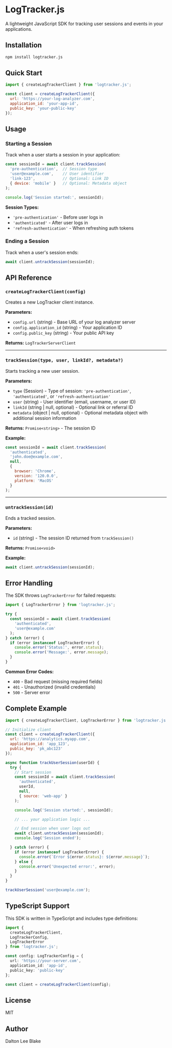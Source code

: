 # LogTracker.js

A lightweight JavaScript SDK for tracking user sessions and events in your applications.

## Installation

```bash
npm install logtracker.js
```

## Quick Start

```javascript
import { createLogTrackerClient } from 'logtracker.js';

const client = createLogTrackerClient({
  url: 'https://your-log-analyzer.com',
  application_id: 'your-app-id',
  public_key: 'your-public-key'
});
```

## Usage

### Starting a Session

Track when a user starts a session in your application:

```javascript
const sessionId = await client.trackSession(
  'pre-authentication',  // Session type
  'user@example.com',    // User identifier
  'link-123',            // Optional: Link ID
  { device: 'mobile' }   // Optional: Metadata object
);

console.log('Session started:', sessionId);
```

**Session Types:**
- `'pre-authentication'` - Before user logs in
- `'authenticated'` - After user logs in
- `'refresh-authentication'` - When refreshing auth tokens

### Ending a Session

Track when a user's session ends:

```javascript
await client.untrackSession(sessionId);
```

## API Reference

### `createLogTrackerClient(config)`

Creates a new LogTracker client instance.

**Parameters:**
- `config.url` (string) - Base URL of your log analyzer server
- `config.application_id` (string) - Your application ID
- `config.public_key` (string) - Your public API key

**Returns:** `LogTrackerServerClient`

---

### `trackSession(type, user, linkId?, metadata?)`

Starts tracking a new user session.

**Parameters:**
- `type` (Session) - Type of session: `'pre-authentication'`, `'authenticated'`, or `'refresh-authentication'`
- `user` (string) - User identifier (email, username, or user ID)
- `linkId` (string | null, optional) - Optional link or referral ID
- `metadata` (object | null, optional) - Optional metadata object with additional session information

**Returns:** `Promise<string>` - The session ID

**Example:**
```javascript
const sessionId = await client.trackSession(
  'authenticated',
  'john.doe@example.com',
  null,
  {
    browser: 'Chrome',
    version: '120.0.0',
    platform: 'MacOS'
  }
);
```

---

### `untrackSession(id)`

Ends a tracked session.

**Parameters:**
- `id` (string) - The session ID returned from `trackSession()`

**Returns:** `Promise<void>`

**Example:**
```javascript
await client.untrackSession(sessionId);
```

## Error Handling

The SDK throws `LogTrackerError` for failed requests:

```javascript
import { LogTrackerError } from 'logtracker.js';

try {
  const sessionId = await client.trackSession(
    'authenticated',
    'user@example.com'
  );
} catch (error) {
  if (error instanceof LogTrackerError) {
    console.error('Status:', error.status);
    console.error('Message:', error.message);
  }
}
```

**Common Error Codes:**
- `400` - Bad request (missing required fields)
- `401` - Unauthorized (invalid credentials)
- `500` - Server error

## Complete Example

```javascript
import { createLogTrackerClient, LogTrackerError } from 'logtracker.js';

// Initialize client
const client = createLogTrackerClient({
  url: 'https://analytics.myapp.com',
  application_id: 'app_123',
  public_key: 'pk_abc123'
});

async function trackUserSession(userId) {
  try {
    // Start session
    const sessionId = await client.trackSession(
      'authenticated',
      userId,
      null,
      { source: 'web-app' }
    );

    console.log('Session started:', sessionId);

    // ... your application logic ...

    // End session when user logs out
    await client.untrackSession(sessionId);
    console.log('Session ended');

  } catch (error) {
    if (error instanceof LogTrackerError) {
      console.error(`Error ${error.status}: ${error.message}`);
    } else {
      console.error('Unexpected error:', error);
    }
  }
}

trackUserSession('user@example.com');
```

## TypeScript Support

This SDK is written in TypeScript and includes type definitions:

```typescript
import {
  createLogTrackerClient,
  LogTrackerConfig,
  LogTrackerError
} from 'logtracker.js';

const config: LogTrackerConfig = {
  url: 'https://your-server.com',
  application_id: 'app-id',
  public_key: 'public-key'
};

const client = createLogTrackerClient(config);
```

## License

MIT

## Author

Dalton Lee Blake
